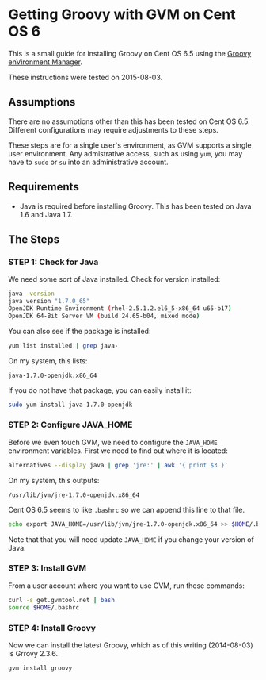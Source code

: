 # Getting Groovy with GVM on Cent OS 6

This is a small guide for installing Groovy on Cent OS 6.5 using the [Groovy enVironment Manager](http://gvmtool.net/).  

These instructions were tested on 2015-08-03.

## Assumptions

There are no assumptions other than this has been tested on Cent OS 6.5.  Different configurations may require adjustments to these steps.

These steps are for a single user's environment, as GVM supports a single user environment.  Any admistrative access, such as using ```yum```, you may have to ```sudo``` or ```su``` into an administrative account.

## Requirements

* Java is required before installing Groovy.  This has been tested on Java 1.6 and Java 1.7.  

## The Steps

### STEP 1: Check for Java

We need some sort of Java installed.  Check for version installed:

```bash
java -version
java version "1.7.0_65"
OpenJDK Runtime Environment (rhel-2.5.1.2.el6_5-x86_64 u65-b17)
OpenJDK 64-Bit Server VM (build 24.65-b04, mixed mode)
```

You can also see if the package is installed:

```bash
yum list installed | grep java-
```

On my system, this lists:
```
java-1.7.0-openjdk.x86_64
```

If you do not have that package, you can easily install it:

```bash
sudo yum install java-1.7.0-openjdk
```

### STEP 2: Configure JAVA_HOME

Before we even touch GVM, we need to configure the ```JAVA_HOME``` environment variables.  First we need to find out where it is located:

```bash
alternatives --display java | grep 'jre:' | awk '{ print $3 }'
```

On my system, this outputs:

```
/usr/lib/jvm/jre-1.7.0-openjdk.x86_64
```

Cent OS 6.5 seems to like ```.bashrc``` so we can append this line to that file.

```bash
echo export JAVA_HOME=/usr/lib/jvm/jre-1.7.0-openjdk.x86_64 >> $HOME/.bashrc
```

Note that that you will need update ```JAVA_HOME``` if you change your version of Java.

### STEP 3: Install GVM

From a user account where you want to use GVM, run these commands:

```bash
curl -s get.gvmtool.net | bash
source $HOME/.bashrc
```

### STEP 4: Install Groovy

Now we can install the latest Groovy, which as of this writing (2014-08-03) is Grrovy 2.3.6.

```bash
gvm install groovy
```

